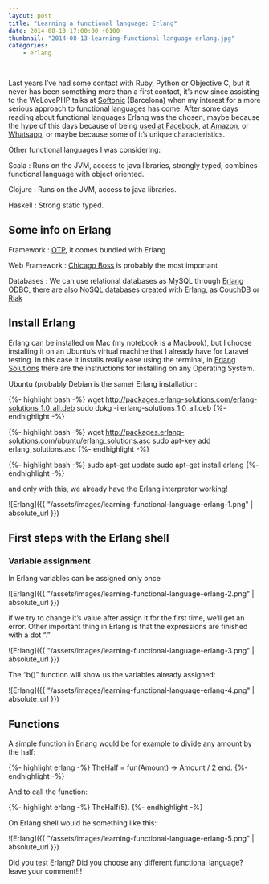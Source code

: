 ```yaml
---
layout: post
title: "Learning a functional language: Erlang"
date: 2014-08-13 17:00:00 +0100
thumbnail: "2014-08-13-learning-functional-language-erlang.jpg"
categories:
    - erlang

---
```

Last years I’ve had some contact with Ruby, Python or Objective C, but it never has been something more than a first contact, it’s now since assisting to the WeLovePHP talks at [Softonic](https://www.softonic.com/) (Barcelona) when my interest for a more serious approach to functional languages has come. After some days reading about functional languages Erlang was the chosen, maybe because the hype of this days because of being [used at Facebook](http://www.quora.com/Why-was-Erlang-chosen-for-use-in-Facebook-chat), at [Amazon](http://en.wikipedia.org/wiki/Amazon_SimpleDB), or [Whatsapp](http://www.fastcolabs.com/3026758/inside-erlang-the-rare-programming-language-behind-whatsapps-success), or maybe because some of it’s unique characteristics.

Other functional languages I was considering:

Scala
: Runs on the JVM, access to java libraries, strongly typed, combines functional language with object oriented.

Clojure
: Runs on the JVM, access to java libraries.

Haskell
: Strong static typed.

Some info on Erlang
-------------------

Framework
: [OTP](http://learnyousomeerlang.com/what-is-otp), it comes bundled with Erlang

Web Framework
: [Chicago Boss](https://github.com/ChicagoBoss/ChicagoBoss) is probably the most important

Databases
: We can use relational databases as MySQL through [Erlang ODBC](http://www.erlang.org/doc/man/odbc.html), there are also NoSQL databases created with Erlang, as [CouchDB](http://couchdb.apache.org/) or [Riak](http://basho.com/riak/)

Install Erlang
--------------

Erlang can be installed on Mac (my notebook is a Macbook), but I choose installing it on an Ubuntu’s virtual machine that I already have for Laravel testing. In this case it installs really ease using the terminal, in [Erlang Solutions](https://www.erlang-solutions.com/downloads/download-erlang-otp#tabs-ubuntu) there are the instructions for installing on any Operating System.

Ubuntu (probably Debian is the same) Erlang installation:

{%- highlight bash -%}
wget http://packages.erlang-solutions.com/erlang-solutions_1.0_all.deb
sudo dpkg -i erlang-solutions_1.0_all.deb
{%- endhighlight -%}

{%- highlight bash -%}
wget http://packages.erlang-solutions.com/ubuntu/erlang_solutions.asc
sudo apt-key add erlang_solutions.asc
{%- endhighlight -%}

{%- highlight bash -%}
sudo apt-get update
sudo apt-get install erlang
{%- endhighlight -%}

and only with this, we already have the Erlang interpreter working!

![Erlang]({{ "/assets/images/learning-functional-language-erlang-1.png" | absolute_url }})

First steps with the Erlang shell
---------------------------------

### Variable assignment

In Erlang variables can be assigned only once

![Erlang]({{ "/assets/images/learning-functional-language-erlang-2.png" | absolute_url }})

if we try to change it’s value after assign it for the first time, we’ll get an error. Other important thing in Erlang is that the expressions are finished with a dot “.”

![Erlang]({{ "/assets/images/learning-functional-language-erlang-3.png" | absolute_url }})

The “b()” function will show us the variables already assigned:

![Erlang]({{ "/assets/images/learning-functional-language-erlang-4.png" | absolute_url }})

Functions
---------

A simple function in Erlang would be for example to divide any amount by the half:

{%- highlight erlang -%}
TheHalf = fun(Amount) -> Amount / 2 end.
{%- endhighlight -%}

And to call the function:

{%- highlight erlang -%}
TheHalf(5).
{%- endhighlight -%}

On Erlang shell would be something like this:

![Erlang]({{ "/assets/images/learning-functional-language-erlang-5.png" | absolute_url }})

Did you test Erlang? Did you choose any different functional language? leave your comment!!!
